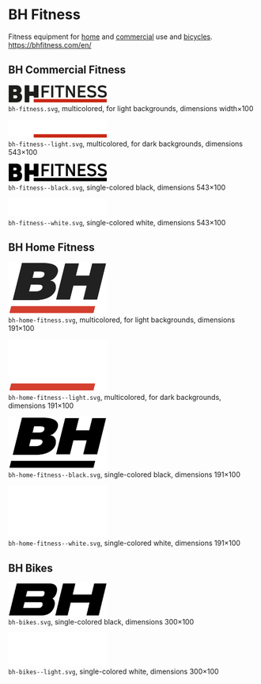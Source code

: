 # BH Fitness

Fitness equipment for [home](https://bhfitness.com/en/domestic/) and [commercial](https://bh.fitness/en/) use and 
[bicycles](https://www.bhbikes.com/).  
https://bhfitness.com/en/


## BH Commercial Fitness

<img src="bh-fitness.svg" alt="Original logo" width="200"/><br/>
`bh-fitness.svg`,
multicolored,
for light backgrounds,
dimensions width×100

<img src="bh-fitness--light.svg" alt="Light-colored logo" width="200"/><br/>
`bh-fitness--light.svg`,
multicolored,
for dark backgrounds,
dimensions 543×100

<img src="bh-fitness--black.svg" alt="Logo in black" width="200"/><br/>
`bh-fitness--black.svg`,
single-colored black,
dimensions 543×100

<img src="bh-fitness--white.svg" alt="Logo in white" width="200"/><br/>
`bh-fitness--white.svg`,
single-colored white,
dimensions 543×100


## BH Home Fitness

<img src="bh-home-fitness.svg" alt="Original logo" width="200"/><br/>
`bh-home-fitness.svg`,
multicolored,
for light backgrounds,
dimensions 191×100

<img src="bh-home-fitness--light.svg" alt="Light-colored logo" width="200"/><br/>
`bh-home-fitness--light.svg`,
multicolored,
for dark backgrounds,
dimensions 191×100

<img src="bh-home-fitness--black.svg" alt="Logo in black" width="200"/><br/>
`bh-home-fitness--black.svg`,
single-colored black,
dimensions 191×100

<img src="bh-home-fitness--white.svg" alt="Logo in white" width="200"/><br/>
`bh-home-fitness--white.svg`,
single-colored white,
dimensions 191×100


## BH Bikes

<img src="bh-bikes.svg" alt="Logo in black" width="200"/><br/>
`bh-bikes.svg`,
single-colored black,
dimensions 300×100

<img src="bh-bikes--light.svg" alt="Logo in white" width="200"/><br/>
`bh-bikes--light.svg`,
single-colored white,
dimensions 300×100

